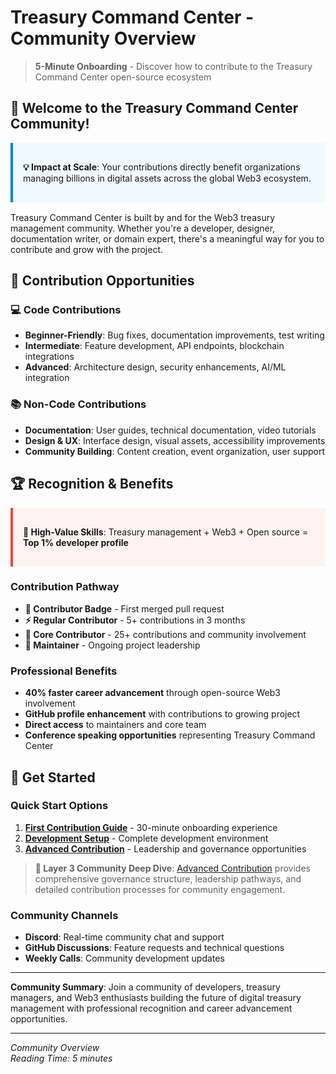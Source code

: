 # Treasury Command Center - Community Overview

> **5-Minute Onboarding** - Discover how to contribute to the Treasury Command Center open-source ecosystem

## 🌟 **Welcome to the Treasury Command Center Community!**

<div style="background-color: #f0f9ff; border-left: 4px solid #0284c7; padding: 1rem; margin: 1rem 0; display: block; max-width: 100%; overflow-x: auto;">

**💡 Impact at Scale**: Your contributions directly benefit organizations managing billions in digital assets across the global Web3 ecosystem.

</div>

Treasury Command Center is built by and for the Web3 treasury management community. Whether you're a developer, designer, documentation writer, or domain expert, there's a meaningful way for you to contribute and grow with the project.

## 🚀 **Contribution Opportunities**

### **💻 Code Contributions**
- **Beginner-Friendly**: Bug fixes, documentation improvements, test writing
- **Intermediate**: Feature development, API endpoints, blockchain integrations
- **Advanced**: Architecture design, security enhancements, AI/ML integration

### **📚 Non-Code Contributions**
- **Documentation**: User guides, technical documentation, video tutorials
- **Design & UX**: Interface design, visual assets, accessibility improvements
- **Community Building**: Content creation, event organization, user support

## 🏆 **Recognition & Benefits**

<div style="background-color: #fef3f2; border-left: 4px solid #ef4444; padding: 1rem; margin: 1rem 0; display: block; max-width: 100%; overflow-x: auto;">

**🚨 High-Value Skills**: Treasury management + Web3 + Open source = **Top 1% developer profile**

</div>

### **Contribution Pathway**
- **🌟 Contributor Badge** - First merged pull request
- **⚡ Regular Contributor** - 5+ contributions in 3 months
- **🚀 Core Contributor** - 25+ contributions and community involvement
- **👑 Maintainer** - Ongoing project leadership

### **Professional Benefits**
- **40% faster career advancement** through open-source Web3 involvement
- **GitHub profile enhancement** with contributions to growing project
- **Direct access** to maintainers and core team
- **Conference speaking opportunities** representing Treasury Command Center

## 🎯 **Get Started**

### **Quick Start Options**
1. **[First Contribution Guide](FIRST_CONTRIBUTION.md)** - 30-minute onboarding experience
2. **[Development Setup](../developers/DEVELOPMENT_SETUP.md)** - Complete development environment
3. **[Advanced Contribution](ADVANCED_CONTRIBUTION.md)** - Leadership and governance opportunities

> **👥 Layer 3 Community Deep Dive**: [Advanced Contribution](ADVANCED_CONTRIBUTION.md) provides comprehensive governance structure, leadership pathways, and detailed contribution processes for community engagement.

### **Community Channels**
- **Discord**: Real-time community chat and support
- **GitHub Discussions**: Feature requests and technical questions
- **Weekly Calls**: Community development updates

---

**Community Summary**: Join a community of developers, treasury managers, and Web3 enthusiasts building the future of digital treasury management with professional recognition and career advancement opportunities.

---

*Community Overview*  
*Reading Time: 5 minutes*